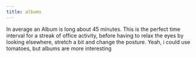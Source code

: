 ```yaml
---
title: albums
---
```


In average an Album is long about 45 minutes. This is the perfect time
interval for a streak of office activity, before having to relax the
eyes by looking elsewhere, stretch a bit and change the posture. Yeah,
i could use tomatoes, but albums are more interesting
